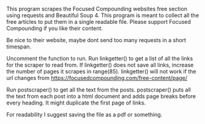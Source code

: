 This program scrapes the Focused Compounding websites free section using requests and Beautiful Soup 4. This program is meant to collect all the free articles to put them in a single readable file. Please support Focused Compounding if you like their content.

Be nice to their website, maybe dont send too many requests in a short timespan.

Uncomment the function to run.
Run linkgetter() to get a list of all the links for the scraper to read from. 
If linkgetter() does not save all links, increase the number of pages it scrapes in range(85).
linkgetter() will not work if the url changes from https://focusedcompounding.com/free-content/page/

Run postscraper() to get all the text from the posts.
postscraper() puts all the text from each post into a html document and adds page breaks before every heading. It might duplicate the first page of links.

For readability I suggest saving the file as a pdf or something.